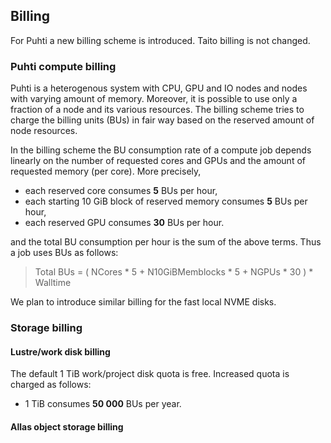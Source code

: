 ## Billing
For Puhti a new billing scheme is introduced. Taito billing is not changed.
### Puhti compute billing
Puhti is a heterogenous system with CPU, GPU and IO nodes and nodes with varying amount of memory. Moreover, it is possible to use only a fraction of a node and its various resources. The billing scheme tries to charge the billing units (BUs) in fair way based on the reserved amount of node resources.

In the billing scheme the BU consumption rate of a compute job depends linearly on the number of requested cores and GPUs and the amount of requested memory (per core). More precisely,
* each reserved core consumes **5** BUs per hour,
* each starting 10 GiB block of reserved memory consumes **5** BUs per hour,
* each reserved GPU consumes **30** BUs per hour.

and the total BU consumption per hour is the sum of the above terms. Thus a job uses BUs as follows:
> Total BUs = ( NCores * 5 + N10GiBMemblocks * 5 + NGPUs * 30 ) * Walltime 

We plan to introduce similar billing for the fast local NVME disks.

### Storage billing
#### Lustre/work disk billing
The default 1 TiB work/project disk quota is free. Increased quota is charged as follows:
* 1 TiB consumes **50 000** BUs per year.

#### Allas object storage billing
